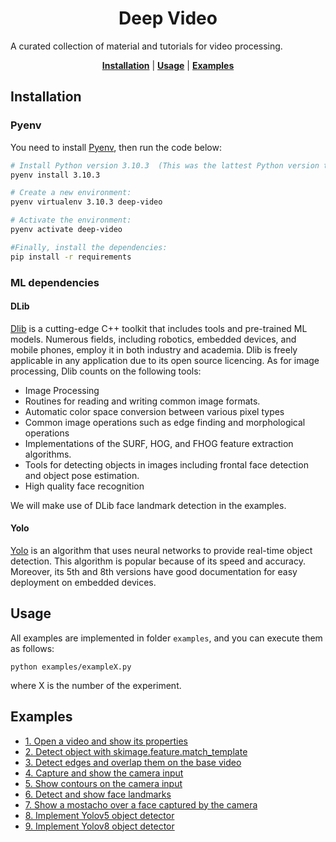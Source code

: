 <h1 align="center">
  Deep Video
</h1>

A curated collection of material and tutorials for video processing. 

<div align="center">
  <a href="#installation"><b>Installation</b></a>
  | <a href="#usage"><b>Usage</b></a>
  | <a href="#examples"><b>Examples</b></a>
</div>

## Installation

### Pyenv
You need to install [Pyenv](https://github.com/pyenv/pyenv), then run the code below:  

```bash
# Install Python version 3.10.3  (This was the lattest Python version tested for the present repo):
pyenv install 3.10.3

# Create a new environment:
pyenv virtualenv 3.10.3 deep-video

# Activate the environment:
pyenv activate deep-video

#Finally, install the dependencies:
pip install -r requirements
```

### ML dependencies

#### DLib
[Dlib](http://dlib.net/) is a cutting-edge C++ toolkit that includes tools and pre-trained ML models. Numerous fields, including robotics, embedded devices, and mobile phones, employ it in both industry and academia. Dlib is freely applicable in any application due to its open source licencing. As for image processing, Dlib counts on the following tools: 
- Image Processing
- Routines for reading and writing common image formats.
- Automatic color space conversion between various pixel types
- Common image operations such as edge finding and morphological operations
- Implementations of the SURF, HOG, and FHOG feature extraction algorithms.
- Tools for detecting objects in images including frontal face detection and object pose estimation.
- High quality face recognition

We will make use of DLib face landmark detection in the examples. 

#### Yolo
[Yolo](https://docs.ultralytics.com/) is an algorithm that uses neural networks to provide real-time object detection. This algorithm is popular because of its speed and accuracy. Moreover, its 5th and 8th versions have good documentation for easy deployment on embedded devices. 

## Usage
All examples are implemented in folder `examples`, and you can execute them as follows:

```
python examples/exampleX.py
```
where X is the number of the experiment. 

## Examples
* [1. Open a video and show its properties](examples/example1.py)
* [2. Detect object with skimage.feature.match_template](examples/example2.py)
* [3. Detect edges and overlap them on the base video ](examples/example3.py)
* [4. Capture and show the camera input](examples/example4.py)
* [5. Show contours on the camera input](examples/example5.py)
* [6. Detect and show face landmarks](examples/example6.py)
* [7. Show a mostacho over a face captured by the camera](examples/example7.py)
* [8. Implement Yolov5 object detector](examples/example8.py)
* [9. Implement Yolov8 object detector](examples/example9.py)



